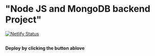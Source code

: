 # "Node JS and MongoDB backend Project"
[![Netlify Status](https://api.netlify.com/api/v1/badges/3ef20d1a-0b9b-4c83-95c7-97c80ee5d9b4/deploy-status)](https://app.netlify.com/sites/animated-basbousa-3abbd2/deploys)

[<img scr="https://cdn.gomix.com/2bdfb3f8-05ef-4035-a06e-2043962a3a13%2Fremix-button.svg" width="163px" />](https://glitch.com/edit/#!/backendproject)

**Deploy by clicking the button ablove**